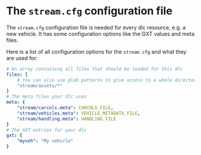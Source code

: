 # The `stream.cfg` configuration file

The `stream.cfg` configuration file is needed for every dlc resource, e.g. a new vehicle. It has some configuration options like the GXT values and meta files.

Here is a list of all configuration options for the `stream.cfg` and what they are used for:
```yaml
# An array containing all files that should be loaded for this dlc
files: [
    # You can also use glob patterns to give access to a whole directory
    "stream/assets/*"
]
# The meta files your dlc uses
meta: {
    "stream/carcols.meta": CARCOLS_FILE,
    "stream/vehicles.meta": VEHICLE_METADATA_FILE,
    "stream/handling.meta": HANDLING_FILE
}
# The GXT entries for your dlc
gxt: {
    "myveh": "My vehicle"
}
```

